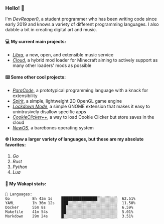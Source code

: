 ### Hello! 👋

I'm _DevReaper0_, a student programmer who has been writing code since early 2019 and knows a variety of different programming languages. I also dabble a bit in creating digital art and music.

#### 💻 My current main projects:

-   _[Libra](https://github.com/LibraMusic)_, a new, open, and extensible music service
-   _[Cloud](https://github.com/CloudLoaderMC/CloudLoader)_, a hybrid mod loader for Minecraft aiming to actively support as many other loaders' mods as possible

#### ⌨️ Some other cool projects:

-   _[ParaCode](https://github.com/ParaCodeLang/ParaCode)_, a prototypical programming language with a knack for extensibility
-   _[Spirit](https://gitlab.com/DevReaper0/SpiritEngine)_, a simple, lightweight 2D OpenGL game engine
-   _[Lockdown Mode](https://github.com/DevReaper0/GNOME-LockdownMode)_, a simple GNOME extension that makes it easy to unintrusively disallow specific apps
-   _[CookieClicker++](https://github.com/DevReaper0/CookieClickerPlusPlus)_, a way to load Cookie Clicker but store saves in the cloud
-   _[NewOS](https://github.com/DevReaper0/NewOS)_, a barebones operating system

#### 🌐 I know a larger variety of languages, but these are my absolute favorites:

1. _Go_
2. _Rust_
3. _Python_
4. _Lua_

#### 📡 My Wakapi stats:

```text
💾 Languages:
Go          8h 43m 1s    ████████████████░░░░░░░░░  62.51%
YAML        1h 36m 12s   ███░░░░░░░░░░░░░░░░░░░░░░  11.50%
Docker      55m 8s       ██░░░░░░░░░░░░░░░░░░░░░░░  6.59%
Makefile    41m 54s      ██░░░░░░░░░░░░░░░░░░░░░░░  5.01%
Markdown    29m 24s      █░░░░░░░░░░░░░░░░░░░░░░░░  3.51%
```
